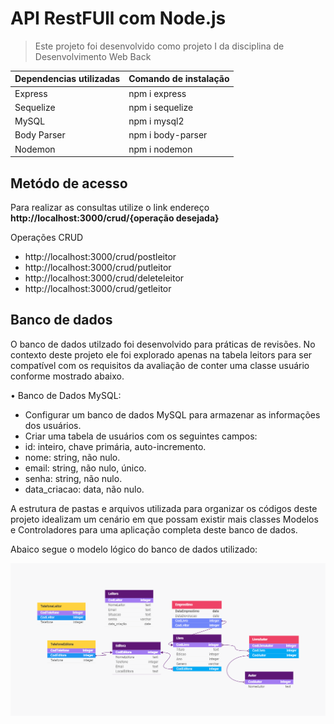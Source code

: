 # API RestFUll com Node.js

> Este projeto foi desenvolvido como projeto I da disciplina de Desenvolvimento Web Back 

Dependencias utilizadas | Comando de instalação  |
------------------------|------------------------|
Express                 | npm i express          |
Sequelize               | npm i sequelize        |
MySQL                   | npm i mysql2           |
Body Parser             | npm i body-parser      |
Nodemon                 | npm i nodemon          |

## Metódo de acesso

Para realizar as consultas utilize o link endereço  **http://localhost:3000/crud/{operação desejada}**

Operações CRUD
* http://localhost:3000/crud/postleitor
* http://localhost:3000/crud/putleitor
* http://localhost:3000/crud/deleteleitor
* http://localhost:3000/crud/getleitor

## Banco de dados

O banco de dados utilzado foi desenvolvido para práticas de revisões. No contexto deste projeto ele foi explorado apenas na tabela leitors para ser compatível com os requisitos da avaliação de conter uma classe usuário conforme mostrado abaixo.

• Banco de Dados MySQL:
- Configurar um banco de dados MySQL para armazenar as informações dos usuários.
- Criar uma tabela de usuários com os seguintes campos:
- id: inteiro, chave primária, auto-incremento.
- nome: string, não nulo.
- email: string, não nulo, único.
- senha: string, não nulo.
- data_criacao: data, não nulo.

A estrutura de pastas e arquivos utilizada para organizar os códigos deste projeto idealizam um cenário em que possam existir mais classes Modelos e Controladores para uma aplicação completa deste banco de dados.

Abaico segue o modelo lógico do banco de dados utilizado:

![modelo lógico](img/bdbiblioteca.png)
